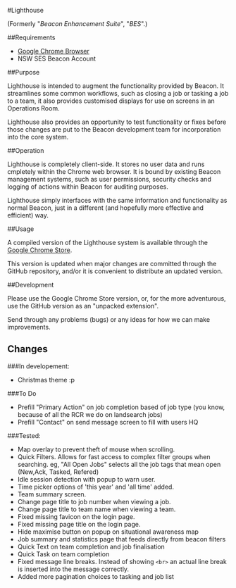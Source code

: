#Lighthouse

(Formerly "*Beacon Enhancement Suite*", "*BES*".)

##Requirements

- [Google Chrome Browser](https://www.google.com/chrome/browser/desktop/index.html "Download Google Chrome")
- NSW SES Beacon Account

##Purpose

Lighthouse is intended to augment the functionality provided by Beacon. It streamlines some common workflows, such as closing a job or tasking a job to a team, it also provides customised displays for use on screens in an Operations Room.

Lighthouse also provides an opportunity to test functionality or fixes before those changes are put to the Beacon development team for incorporation into the core system.

##Operation

Lighthouse is completely client-side. It stores no user data and runs cmpletely within the Chrome web browser. It is bound by existing Beacon management systems, such as user permissions, security checks and logging of actions within Beacon for auditing purposes.

Lighthouse simply interfaces with the same information and functionality as normal Beacon, just in a different (and hopefully more effective and efficient) way.

##Usage

A compiled version of the Lighthouse system is available through the [Google Chrome Store](https://chrome.google.com/webstore/detail/lighthouse/eheijalihofgiaoeanmnjceefmcpajnb "Lighthouse in the Google Chrome Store").

This version is updated when major changes are committed through the GitHub repository, and/or it is convenient to distribute an updated version.

##Development

Please use the Google Chrome Store version, or, for the more adventurous, use the GitHub version as an "unpacked extension".

Send through any problems (bugs) or any ideas for how we can make improvements.

## Changes

###In developement:


- Christmas theme :p


###To Do

- Prefill "Primary Action" on job completion based of job type (you know, because of all the RCR we do on landsearch jobs)
- Prefill "Contact" on send message screen to fill with users HQ

###Tested:

- Map overlay to prevent theft of mouse when scrolling.
- Quick Filters. Allows for fast access to complex filter groups when searching. eg, "All Open Jobs" selects all the job tags that mean open (New,Ack, Tasked, Refered)
- Idle session detection with popup to warn user.
- Time picker options of 'this year' and 'all time' added.
- Team summary screen.
- Change page title to job number when viewing a job.
- Change page title to team name when viewing a team.
- Fixed missing favicon on the login page.
- Fixed missing page title on the login page.
- Hide maximise  button on popup on situational awareness map
- Job summary and statistics page that feeds directly from beacon filters
- Quick Text on team completion and job finalisation
- Quick Task on team completion
- Fixed message line breaks. Instead of showing `<br>` an actual line break is inserted into the message correctly.
- Added more pagination choices to tasking and job list




